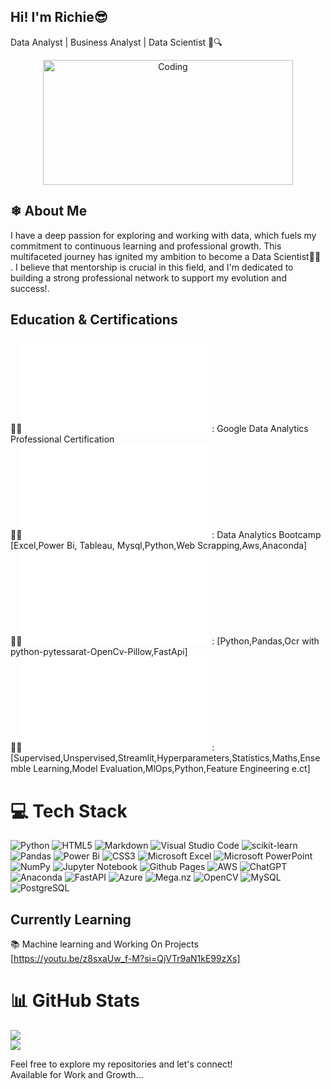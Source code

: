 ## Hi! I'm Richie😎
Data Analyst | Business Analyst | Data Scientist 🚀🔍<br>

<div style="text-align: center; padding-left: 30px; padding-right: 30px;">
    <img 
        src="https://cdn.dribbble.com/users/1292677/screenshots/6139167/media/5387dc7e035b3efe9d94516044de66a4.gif" 
        alt="Coding" 
        style="width: 400px; height: 200px;"
    >
</div>

## ❄ About Me<br>
I have a deep passion for exploring and working with data, which fuels my commitment to continuous learning and professional growth. This multifaceted journey has ignited my ambition to become a Data Scientist👨‍🔬 . I believe that mentorship is crucial in this field, and I'm dedicated to building a strong professional network to support my evolution and success!.
## Education & Certifications
👨‍🎓![Coursera Certificate](file:///C:/Users/BELINGO/Desktop/My%20Certificates/Google%20Data%20Analytics%20Certificate.pdf) : Google Data Analytics Professional Certification<br>
👨‍🎓![Data Analyst Bootcamp](file:///C:/Users/BELINGO/Desktop/My%20Certificates/Alex%20Bootcamp%20crtificate.pdf) : Data Analytics Bootcamp [Excel,Power Bi, Tableau, Mysql,Python,Web Scrapping,Aws,Anaconda]<br>
👨‍🎓![Python Certificate](file:///C:/Users/BELINGO/Desktop/My%20Certificates/My%20Python%20Certificate.pdf) : [Python,Pandas,Ocr with python-pytessarat-OpenCv-Pillow,FastApi]<br>
👨‍🎓![Machine Learning Certificate](file:///C:/Users/BELINGO/Desktop/My%20Certificates/machine%20Learning%20Cert.pdf) : [Supervised,Unspervised,Streamlit,Hyperparameters,Statistics,Maths,Ensemble Learning,Model Evaluation,MlOps,Python,Feature Engineering e.ct]<br>
# 💻 Tech Stack
<!-- Badges from https://github.com/Ileriayo/markdown-badges -->
![Python](https://img.shields.io/badge/python-3670A0?style=for-the-badge&logo=python&logoColor=ffdd54)
![HTML5](https://img.shields.io/badge/HTML5-E34F26?style=for-the-badge&logo=html5&logoColor=white)
![Markdown](https://img.shields.io/badge/markdown-%23000000.svg?style=for-the-badge&logo=markdown&logoColor=white)
![Visual Studio Code](https://img.shields.io/badge/Visual%20Studio%20Code-0078d7.svg?style=for-the-badge&logo=visual-studio-code&logoColor=white)
![scikit-learn](https://img.shields.io/badge/scikit--learn-%23F7931E.svg?style=for-the-badge&logo=scikit-learn&logoColor=white)
![Pandas](https://img.shields.io/badge/pandas-%23150458.svg?style=for-the-badge&logo=pandas&logoColor=white)
![Power Bi](https://img.shields.io/badge/power_bi-F2C811?style=for-the-badge&logo=powerbi&logoColor=black)
![CSS3](https://img.shields.io/badge/CSS3-1572B6?style=for-the-badge&logo=css3&logoColor=white)
![Microsoft Excel](https://img.shields.io/badge/Microsoft_Excel-217346?style=for-the-badge&logo=microsoft-excel&logoColor=white)
![Microsoft PowerPoint](https://img.shields.io/badge/Microsoft_PowerPoint-B7472A?style=for-the-badge&logo=microsoft-powerpoint&logoColor=white)
![NumPy](https://img.shields.io/badge/numpy-%23013243.svg?style=for-the-badge&logo=numpy&logoColor=white)
![Jupyter Notebook](https://img.shields.io/badge/jupyter-%23FA0F00.svg?style=for-the-badge&logo=jupyter&logoColor=white)
![Github Pages](https://img.shields.io/badge/github%20pages-121013?style=for-the-badge&logo=github&logoColor=white)
![AWS](https://img.shields.io/badge/AWS-%23FF9900.svg?style=for-the-badge&logo=amazon-aws&logoColor=white)
![ChatGPT](https://img.shields.io/badge/chatGPT-74aa9c?style=for-the-badge&logo=openai&logoColor=white)
![Anaconda](https://img.shields.io/badge/Anaconda-%2344A833.svg?style=for-the-badge&logo=anaconda&logoColor=white)
![FastAPI](https://img.shields.io/badge/FastAPI-005571?style=for-the-badge&logo=fastapi)
![Azure](https://img.shields.io/badge/Azure-blue?style=for-the-badge&logo=microsoft%20azure&logoColor=blue&labelColor=FFFFFF&link=https%3A%2F%2Fimages.app.goo.gl%2FK7PN1jYJd57x4q7A8)
![Mega.nz](https://img.shields.io/badge/Mega-%23D90007.svg?style=for-the-badge&logo=Mega&logoColor=white)
![OpenCV](https://img.shields.io/badge/opencv-%23white.svg?style=for-the-badge&logo=opencv&logoColor=white)
![MySQL](https://img.shields.io/badge/MySQL-00000F?style=for-the-badge&logo=mysql&logoColor=white)
![PostgreSQL](https://img.shields.io/badge/PostgreSQL-000?style=for-the-badge&logo=postgresql)
## Currently Learning
📚 Machine learning and Working On Projects<br>
[https://youtu.be/z8sxaUw_f-M?si=QjVTr9aN1kE99zXs]
# 📊 GitHub Stats
![](https://github-readme-stats.vercel.app/api?username=GeniXira&theme=radical&hide_border=false&include_all_commits=true&count_private=true)<br/>
![](https://github-profile-trophy.vercel.app/?username=GeniXira&theme=radical&no-frame=false&no-bg=true&margin-w=4)

Feel free to explore my repositories and let's connect!<br>
Available for Work and Growth...
